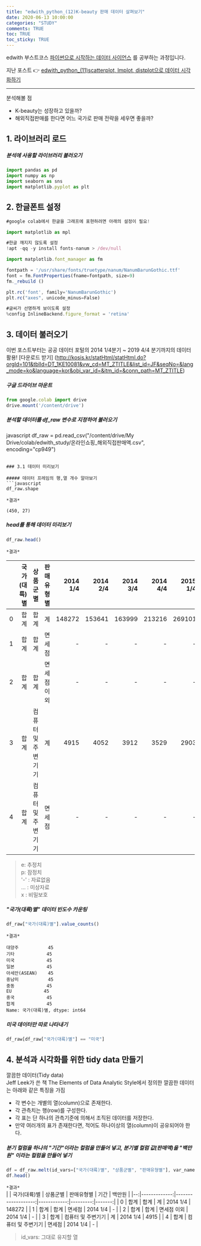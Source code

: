```yaml
---
title: "edwith_python_(12)K-beauty 판매 데이터 살펴보기"
date: 2020-06-13 10:00:00
categories: "STUDY"
comments: TRUE
toc: TRUE
toc_sticky: TRUE
---
```


edwith 부스트코스 [파이썬으로 시작하는 데이터 사이언스](https://www.edwith.org/boostcourse-ds-510/joinLectures/28137) 를 공부하는 과정입니다.    
  
지난 포스트 :point_right: [edwith_python_(11)scatterplot, lmplot, distplot으로 데이터 시각화하기](https://masunii.github.io/study/edwith_%EA%B1%B4%EA%B0%95%EB%8D%B0%EC%9D%B4%ED%84%B0(6)/)  

--------------------------------------------------------
분석해볼 점  
* K-beauty는 성장하고 있을까?  
* 해외직접판매를 한다면 어느 국가로 판매 전략을 세우면 좋을까?  

## 1. 라이브러리 로드

##### 분석에 사용할 라이브러리 불러오기
```javascript
import pandas as pd
import numpy as np
import seaborn as sns
import matplotlib.pyplot as plt
```

## 2. 한글폰트 설정
```javascript
#google colab에서 한글을 그래프에 표현하려면 아래의 설정이 필요!

import matplotlib as mpl

#한글 깨지지 않도록 설정
!apt -qq -y install fonts-nanum > /dev/null

import matplotlib.font_manager as fm

fontpath = '/usr/share/fonts/truetype/nanum/NanumBarunGothic.ttf'
font = fm.FontProperties(fname=fontpath, size=9)
fm._rebuild ()

plt.rc('font', family='NanumBarunGothic') 
plt.rc("axes", unicode_minus=False)

#글씨가 선명하게 보이도록 설정
%config InlineBackend.figure_format = 'retina'
```

## 3. 데이터 불러오기

이번 포스트부터는 공공 데이터 포털의 2014 1/4분기 ~ 2019 4/4 분기까지의 데이터 활용! [다운로드 받기] (http://kosis.kr/statHtml/statHtml.do?orgId=101&tblId=DT_1KE10081&vw_cd=MT_ZTITLE&list_id=JF&seqNo=&lang_mode=ko&language=kor&obj_var_id=&itm_id=&conn_path=MT_ZTITLE)

##### 구글 드라이브 마운트
```javascript
from google.colab import drive
drive.mount('/content/drive')
```

##### 분석할 데이터를 df_raw 변수로 지정하여 불러오기
javascript
df_raw = pd.read_csv("/content/drive/My Drive/colab/edwith_study/온라인쇼핑_해외직접판매액.csv", encoding="cp949")
```

### 3.1 데이터 미리보기

##### 데이터 프레임의 행,열 개수 알아보기
```javascript
df_raw.shape
```

`*결과*`  
```
(450, 27)
```

##### head를 통해 데이터 미리보기
```javascript
df_raw.head()
```

`*결과*`  

|   | 국가(대륙)별 |           상품군별 |  판매유형별 | 2014 1/4 | 2014 2/4 | 2014 3/4 | 2014 4/4 | 2015 1/4 | 2015 2/4 | 2015 3/4 | 2015 4/4 | 2016 1/4 | 2016 2/4 | 2016 3/4 | 2016 4/4 | 2017 1/4 | 2017 2/4 | 2017 3/4 | 2017 4/4 | 2018 1/4 | 2018 2/4 | 2018 3/4 | 2018 4/4 | 2019 1/4 | 2019 2/4 | 2019 3/4 | 2019 4/4 |   |
|--:|-------------:|-------------------:|------------:|---------:|---------:|---------:|---------:|---------:|---------:|---------:|---------:|---------:|---------:|---------:|---------:|---------:|---------:|---------:|---------:|---------:|---------:|---------:|---------:|---------:|---------:|---------:|---------:|---|
| 0 |         합계 |               합계 |          계 |   148272 |   153641 |   163999 |   213216 |   269101 |   271784 |   268421 |   450568 |   511395 |   494391 |   560853 |   726741 |   768504 |   574551 |   749612 |   858240 |   833672 |   897205 |   921586 |   974060 |  1250236 |  1344404 |  1525396 |  1879499 |   |
| 1 |         합계 |               합계 |      면세점 |        - |        - |        - |        - |        - |        - |        - |        - |        - |        - |        - |        - |   610257 |   441096 |   610630 |   677884 |   665613 |   725319 |   761836 |   770656 |  1070693 |  1157158 |  1336372 |  1655635 |   |
| 2 |         합계 |               합계 | 면세점 이외 |        - |        - |        - |        - |        - |        - |        - |        - |        - |        - |        - |        - |   158247 |   133455 |   138982 |   180356 |   168059 |   171886 |   159750 |   203404 |   179543 |   187246 |   189024 |   223864 |   |
| 3 |         합계 | 컴퓨터 및 주변기기 |          계 |     4915 |     4052 |     3912 |     3529 |     2903 |     2697 |     3804 |     4048 |     4211 |     3693 |     3160 |     3270 |     2610 |     2043 |     2018 |     2158 |     5236 |     3854 |     4320 |     4511 |     3702 |     4038 |     3670 |     3826 |   |
| 4 |         합계 | 컴퓨터 및 주변기기 |      면세점 |        - |        - |        - |        - |        - |        - |        - |        - |        - |        - |        - |        - |        5 |        3 |        5 |        1 |        2 |        6 |        1 |      215 |        2 |        0 |        1 |       70 |   |


> e: 추정치  
p: 잠정치  
'-' : 자료없음  
... : 미상자료  
x : 비밀보호  

##### "국가(대륙)별" 데이터 빈도수 카운팅
```javascript
df_raw["국가(대륙)별"].value_counts()
```
`*결과*`  
```
대양주           45
기타            45
미국            45
일본            45
아세안(ASEAN)    45
중남미           45
중동            45
EU            45
중국            45
합계            45
Name: 국가(대륙)별, dtype: int64
```

##### 미국 데이터만 따로 나타내기
```javascript
df_raw[df_raw["국가(대륙)별"] == "미국"]
```

## 4. 분석과 시각화를 위한 tidy data 만들기  

깔끔한 데이터(Tidy data)  
Jeff Leek가 쓴 책 The Elements of Data Analytic Style에서 정의한 깔끔한 데이터는 아래와 같은 특징을 가짐  

* 각 변수는 개별의 열(column)으로 존재한다.
* 각 관측치는 행(row)를 구성한다.
* 각 표는 단 하나의 관측기준에 의해서 조직된 데이터를 저장한다.
* 만약 여러개의 표가 존재한다면, 적어도 하나이상의 열(column)이 공유되어야 한다.

##### 분기 컬럼을 하나의 "기간"이라는 컬럼을 만들어 넣고, 분기별 컬럼 값(판매액)을 "백만원" 이라는 컬럼을 만들어 넣기
```javascript
df = df_raw.melt(id_vars=["국가(대륙)별", "상품군별", "판매유형별"], var_name="기간", value_name="백만원")
df.head()
```

`*결과*`  
|   | 국가(대륙)별 |           상품군별 |  판매유형별 |     기간 | 백만원 |
|--:|-------------:|-------------------:|------------:|---------:|-------:|
| 0 |         합계 |               합계 |          계 | 2014 1/4 | 148272 |
| 1 |         합계 |               합계 |      면세점 | 2014 1/4 |      - |
| 2 |         합계 |               합계 | 면세점 이외 | 2014 1/4 |      - |
| 3 |         합계 | 컴퓨터 및 주변기기 |          계 | 2014 1/4 |   4915 |
| 4 |         합계 | 컴퓨터 및 주변기기 |      면세점 | 2014 1/4 |      - |  

> id_vars: 그대로 유지할 열














